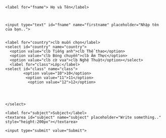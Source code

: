 <!DOCTYPE html>
<html>
<head>
<title>Page Title</title>
</head>
<body>

<!DOCTYPE html>
<html>
<head>
<title>Page Title</title>
</head>
<style>
input[type=text], select, textarea {
  width: 100%; 
  padding: 12px; 
  border: 1px solid #ccc; 
  border-radius: 4px; 
  box-sizing: border-box; 
  margin-top: 6px; 
  margin-bottom: 16px; 
  resize: vertical 
}


input[type=submit] {
  background-color: #04AA6D;
  color: white;
  padding: 12px 20px;
  border: none;
  border-radius: 4px;
  cursor: pointer;
}

input[type=submit]:hover {
  background-color: #45a049;
}


.container {
  border-radius: 5px;
  background-color: #f2f2f2;
  padding: 20px;
}
</style>
<body>

<div class="container">
  <form action="action_page.php">

    <label for="fname"> Họ và Tên</label> 
    
            

    <input type="text" id="fname" name="firstname" placeholder="Nhập tên của bạn..">
    

    <label for="country">clb muốn chọn</label>
    <select id="country" name="country">
      <option value="clb Tiếng anh">clb Thể thao</option>
      <option value="clb Bóng chuyền">clb Âm Thực</option>
      <option value="clb cờ vua">clb Nghệ Thuật</option></select>  
      <label for="class">Lớp:</label>
    <select id="class" name="class">
            <option value="10">10</option>
             <option value="11">11</option>
              <option value="12">12</option>
            
            
         

    </select>

    <label for="subject">Subject</label>
    <textarea id="subject" name="subject" placeholder="Write something.." style="height:200px"></textarea>

    <input type="submit" value="Submit">

  </form>
</div>

</body>
</html>
